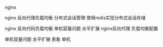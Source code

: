 nginx

nginx 反向代理负载均衡
分布式会话管理
使用redis实现分布式会话存储

nginx 反向代码负载均衡
单机容量问题 水平扩展
nginx反向代理
负载均衡配置

单机容量问题 水平扩展
表象 单机